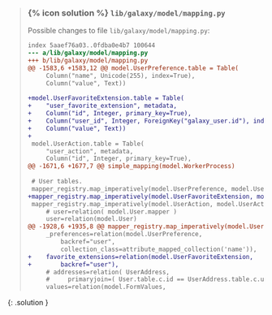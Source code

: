 
> ### {% icon solution %} ``lib/galaxy/model/mapping.py``
> 
> Possible changes to file ``lib/galaxy/model/mapping.py``:
> 
> ```diff
> index 5aaef76a03..0fdba0e4b7 100644
> --- a/lib/galaxy/model/mapping.py
> +++ b/lib/galaxy/model/mapping.py
> @@ -1583,6 +1583,12 @@ model.UserPreference.table = Table(
>      Column("name", Unicode(255), index=True),
>      Column("value", Text))
>  
> +model.UserFavoriteExtension.table = Table(
> +    "user_favorite_extension", metadata,
> +    Column("id", Integer, primary_key=True),
> +    Column("user_id", Integer, ForeignKey("galaxy_user.id"), index=True),
> +    Column("value", Text))
> +
>  model.UserAction.table = Table(
>      "user_action", metadata,
>      Column("id", Integer, primary_key=True),
> @@ -1671,6 +1677,7 @@ simple_mapping(model.WorkerProcess)
>  
>  # User tables.
>  mapper_registry.map_imperatively(model.UserPreference, model.UserPreference.table, properties={})
> +mapper_registry.map_imperatively(model.UserFavoriteExtension, model.UserFavoriteExtension.table, properties={})
>  mapper_registry.map_imperatively(model.UserAction, model.UserAction.table, properties=dict(
>      # user=relation( model.User.mapper )
>      user=relation(model.User)
> @@ -1928,6 +1935,8 @@ mapper_registry.map_imperatively(model.User, model.User.table, properties=dict(
>      _preferences=relation(model.UserPreference,
>          backref="user",
>          collection_class=attribute_mapped_collection('name')),
> +    favorite_extensions=relation(model.UserFavoriteExtension,
> +        backref="user"),
>      # addresses=relation( UserAddress,
>      #     primaryjoin=( User.table.c.id == UserAddress.table.c.user_id ) ),
>      values=relation(model.FormValues,
> ```
{: .solution }
